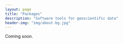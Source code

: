 ```yaml
---
layout: page
title: "Packages"
description: "Software tools for geoscientific data"
header-img: "img/about-bg.jpg"
---
```


Coming soon.
